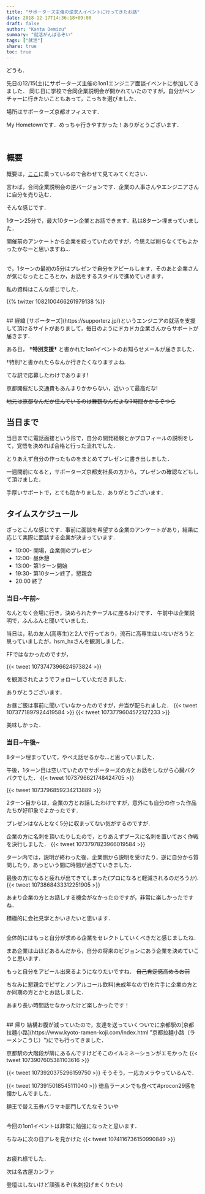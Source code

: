 ```yaml
---
title: "サポーターズ主催の逆求人イベントに行ってきたお話"
date: 2018-12-17T14:36:18+09:00
draft: false
author: "Kanta Demizu"
summary: "就活がんばるぞい"
tags: ["就活"]
share: true
toc: true
---
```


どうも．

先日の12/15(土)にサポーターズ主催の1on1エンジニア面談イベントに参加してきました．
同じ日に学校で合同企業説明会が開かれていたのですが，自分がベンチャーに行きたいこともあって，こっちを選びました．

場所はサポーターズ京都オフィスです．

My Hometownです．めっちゃ行きやすかった！ありがとうございます．

<br />

## 概要
概要は，[ここ](https://zine.qiita.com/event-report/find-my-best-internship/)に乗っているので合わせて見てみてください．

言わば，合同企業説明会の逆バージョンです．企業の人事さんやエンジニアさんに自分を売り込む．

そんな感じです．

1ターン25分で，最大10ターン企業とお話できます．私は8ターン埋まっていました．

開催前のアンケートから企業を絞っていたのですが，今思えば削らなくてもよかったかなーと思いますね...

<br />
で，1ターンの最初の5分はプレゼンで自分をアピールします．そのあと企業さんが気になったところとか，お話をするスタイルで進めていきます．

私の資料はこんな感じでした．

{{% twitter 1082100466261979138 %}}
<script async class="speakerdeck-embed" data-id="64397d127eb348d48622172c2b426f1c" data-ratio="1.77777777777778" src="//speakerdeck.com/assets/embed.js"></script>


<br />
## 経緯
[サポーターズ](https://supporterz.jp/)というエンジニアの就活を支援して頂けるサイトがありまして，毎日のようにドカドカ企業さんからサポートが届きます．

ある日， **†特別支援†** と書かれた1on1イベントのお知らせメールが届きました．

†特別†と書かれたらなんか行きたくなりますよね.

てな訳で応募したわけであります!

京都開催だし交通費もあんまりかからない，近いって最高だな!

~~地元は京都なんだか住んでいるのは舞鶴なんだよな3時間かかるぞつら~~

## 当日まで
当日までに電話面接という形で，自分の開発経験とかプロフィールの説明をして，覚悟を決めれば合格と行った流れでした．

とりあえず自分の作ったものをまとめてプレゼンに書き出しました．

一週間前になると，サポーターズ京都支社長の方から，プレゼンの確認などもして頂けました．

手厚いサポートで，とても助かりました．ありがとうございます．

## タイムスケジュール
ざっとこんな感じです．事前に面談を希望する企業のアンケートがあり，結果に応じて実際に面談する企業が決まっています．

- 10:00- 開場，企業側のプレゼン
- 12:00- 昼休憩
- 13:00- 第1ターン開始
- 19:30- 第10ターン終了，懇親会
- 20:00  終了

### 当日~午前~

なんとなく会場に行き，決められたテーブルに座るわけです．
午前中は企業説明で，ふんふんと聞いていました．

当日は，私の友人(高専生)と2人で行っており，流石に高専生はいないだろうと思っていましたが，hsm_hxさんを観測しました．

FFではなかったのですが，

{{< tweet 1073747396624973824 >}}

を観測されたようでフォローしていただきました．

ありがとうございます．

お昼ご飯は事前に聞いていなかったのですが，弁当が配られました．
{{< tweet 1073771897924419584 >}}
{{< tweet 1073779604572127233 >}}

美味しかった．

### 当日~午後~
8ターン埋まっていて，やべえ話せるかな…と思っていました．

午後，1ターン目は空いていたのでサポーターズの方とお話をしながら心臓バクバクでした．
{{< tweet 1073796621748424705 >}}

{{< tweet 1073796859234213889 >}}

2ターン目からは，企業の方とお話したわけですが，意外にも自分の作った作品たちが好印象でよかったです．

プレゼンはなんとなく5分に収まってない気がするのですが．

企業の方に名刺を頂いたりしたので，とりあえずブースに名刺を置いておく作戦を決行しました．
{{< tweet 1073797823966019584 >}}

ターン内では，説明が終わった後，企業側から説明を受けたり，逆に自分から質問したり，あっという間に時間が過ぎていきました．

最後の方になると疲れが出てきてしまった(プロになると軽減されるのだろうか).
{{< tweet 1073868433312251905 >}}


あまり企業の方とお話しする機会がなかったのですが，非常に楽しかったですね．

積極的に会社見学とかいきたいと思います．

<br />
全体的にはもっと自分が求める企業をセレクトしていくべきだと感じましたね．

まあ企業は山ほどあるんだから，自分の将来のビジョンにあう企業を決めていこうと思います．

もっと自分をアピール出来るようになりたいですね． ~~自己肯定感高めろお前~~

ちなみに懇親会でピザとノンアルコール飲料(未成年なので)を片手に企業の方とか同期の方とかとお話しました．

あまり長い時間話せなかったけど楽しかったです！

<br />
## 帰り
結構お腹が減っていたので，友達を送っていくついでに京都駅の[京都拉麺小路](https://www.kyoto-ramen-koji.com/index.html "京都拉麺小路（ラーメンこうじ）")にでも行ってきました．

京都駅の大階段が隣にあるんですけどそこのイルミネーションがエモかった
{{< tweet 1073907605381103616 >}}

{{< tweet 1073920375296159750 >}}
そうそう，一応カメラやっているんで．

{{< tweet 1073915018545111040 >}}
徳島ラーメンでも食べて#procon29感を懐かしんでました．

麺王で替え玉券バラマキ部門してたなそういや

<br />
今回の1on1イベントは非常に勉強になったと思います．

ちなみに次の日アレを見かけた
{{< tweet 1074116736150990849 >}}

<br />
お疲れ様でした．

次は名古屋カンファ

登壇はしないけど頑張るぞ(名刺投げまくりたい)
